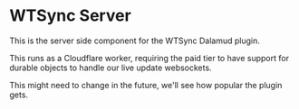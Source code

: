# WTSync Server

This is the server side component for the WTSync Dalamud plugin.

This runs as a Cloudflare worker, requiring the paid tier to have
support for durable objects to handle our live update websockets.

This might need to change in the future, we'll see how popular
the plugin gets.
